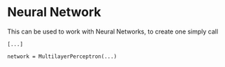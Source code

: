 # Neural Network

This can be used to work with Neural Networks, to create one simply call
```
[...]

network = MultilayerPerceptron(...)

```